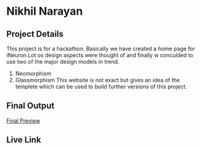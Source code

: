 # **Nikhil Narayan** #

## **Project Details** ##
This project is for a hackathon. Basically we have created a home page for iNeuron.Lot os design aspects were thought of and finally w conculded to use two of the major design models in trend.
1. Neomorphism
2. Glassmorphism
 This website is not exact but gives an idea of the templete which can be used to build further versions of this project.


 

## **Final Output** ##

[Final Preview]()

## **Live Link** ##
<!-- <a href="https://live-class-project-12-harvi.netlify.app/" 
class="button big"><img alt="Project Link" src="https://img.shields.io/badge/Project%20Link-Live%20Project%2012-brightgreen"></a> -->